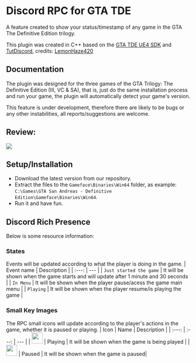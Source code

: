 # Discord RPC for GTA TDE

A feature created to show your status/timestamp of any game in the GTA The Definitive Edition trilogy.

This plugin was created in C++ based on the [GTA TDE UE4 SDK](https://github.com/LemonHaze420/GTA-TDE-UE4-SDK) and [TutDiscord](https://github.com/dhanax26/C---Discord-RPC/tree/master/TutDiscord), credits: [LemonHaze420](https://github.com/LemonHaze420)

## Documentation

The plugin was designed for the three games of the GTA Trilogy: The Definitive Edition (III, VC & SA), that is, just do the same installation process and run your game, the plugin will automatically detect your game's version.

This feature is under development, therefore there are likely to be bugs or any other instabilities, all reports/suggestions are welcome.

## Review:
![](https://i.imgur.com/eRxVmDG.png)

## Setup/Installation
* Download the latest version from our repository.
* Extract the files to the `Gameface\Binaries\Win64` folder, as example: `C:\Games\GTA San Andreas - Definitive Edition\Gameface\Binaries\Win64`.
* Run it and have fun.

## Discord Rich Presence
Below is some resource information:

### States
Events will be updated according to what the player is doing in the game.
| Event name | Description |
| :---: | --- |
| `Just started the game` | It will be shown when the game starts and will update after 1 minute and 30 seconds |
| `In Menu` | It will be shown when the player pause/acess the game main menu |
| `Playing` | It will be shown when the player resume/is playing the game |

### Small Key Images
The RPC small icons will update according to the player's actions in the game, whether it is paused or playing.
| Icon | Name | Description |
| :---: | :---: | --- |
| <img src="https://i.imgur.com/1ILvjxn.png" width="30"> | Playing | It will be shown when the game is being played |
| <img src="https://i.imgur.com/r4Shvg0.png" width="30"> | Paused | It will be shown when the game is paused|

